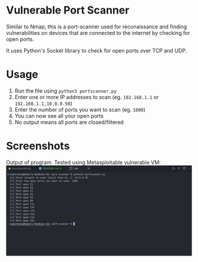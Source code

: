 # Vulnerable Port Scanner

Similar to Nmap, this is a port-scanner used for reconaissance and finding vulnerabilities on devices that are connected to the internet by checking for open ports.

It uses Python's Socket library to check for open ports over TCP and UDP.

# Usage

1. Run the file using `python3 portscanner.py`
2. Enter one or more IP addresses to scan (eg. `192.168.1.1` or `192.168.1.1,10.0.0.50`)
3. Enter the number of ports you want to scan (eg. `1000`)
4. You can now see all your open ports
5. No output means all ports are closed/filtered

# Screenshots

Output of program. Tested using Metasploitable vulnerable VM:
![Program Output](screenshots/output.png)

